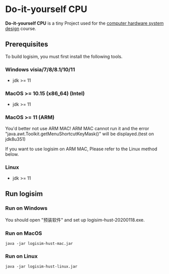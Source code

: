 # Do-it-yourself CPU

 **Do-it-yourself CPU**  is a tiny Project used for the [computer hardware system design](https://www.icourse163.org/course/0809HUST060-1205809816) course.

## Prerequisites

To build logisim, you must first install the following tools.

### Windows visia/7/8/8.1/10/11

- jdk >= 11

### MacOS >= 10.15 (x86_64) (Intel)

- jdk >= 11

### MacOS >= 11 (ARM)

You'd better not use ARM MAC! ARM MAC cannot run it and the error "java.awt.Toolkit.getMenuShortcutKeyMask()" will be displayed.(test on jdk8u351)

If you want to use logisim on ARM MAC, Please refer to the Linux method below.

### Linux

- jdk >= 11

## Run logisim

### Run on Windows

You should open "预装软件" and set up logisim-hust-20200118.exe.

### Run on MacOS
```
java -jar logisim-hust-mac.jar
```

### Run on Linux
```
java -jar logisim-hust-linux.jar
```


